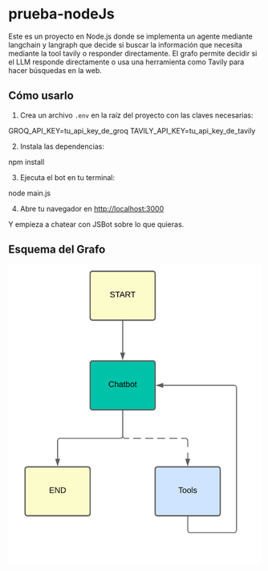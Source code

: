 # prueba-nodeJs

Este es un proyecto en Node.js donde se implementa un agente mediante langchain y langraph que decide si buscar la información que necesita mediante la tool tavily o responder directamente.
El grafo permite decidir si el LLM responde directamente o usa una herramienta como Tavily para hacer búsquedas en la web. 

## Cómo usarlo

1. Crea un archivo `.env` en la raíz del proyecto con las claves necesarias:

GROQ_API_KEY=tu_api_key_de_groq
TAVILY_API_KEY=tu_api_key_de_tavily


2. Instala las dependencias:

npm install


3. Ejecuta el bot en tu terminal:

node main.js 


4. Abre tu navegador en [http://localhost:3000](http://localhost:3000)

Y empieza a chatear con JSBot sobre lo que quieras.


## Esquema del Grafo

![Diagrama del grafo](./Grafo.png)
